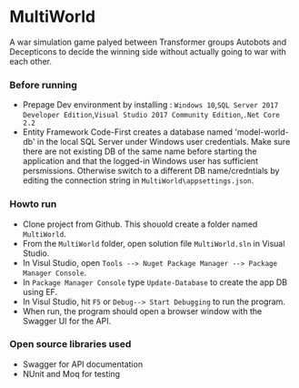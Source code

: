 # MultiWorld

A war simulation game palyed between Transformer groups Autobots and Decepticons to decide the winning side without actually going to war with each other.

### Before running
- Prepage Dev environment by installing : `Windows 10`,`SQL Server 2017 Developer Edition`,`Visual Studio 2017 Community Edition`,`.Net Core 2.2`
- Entity Framework Code-First creates a database named 'model-world-db' in the local SQL Server under Windows user credentials. Make sure there are not existing DB of the same name before starting the application and that the logged-in Windows user has sufficient persmissions. Otherwise switch to a different DB name/credntials by editing the connection string in `MultiWorld\appsettings.json`.

### Howto run
- Clone project from Github. This shouold create a folder named `MultiWorld`.
- From the `MultiWorld` folder, open solution file `MultiWorld.sln` in Visual Studio.
- In Visul Studio, open `Tools --> Nuget Package Manager --> Package Manager Console`.
- In `Package Manager Console` type `Update-Database` to create the app DB using EF.
- In Visul Studio, hit `F5` or `Debug--> Start Debugging` to run the program. 
- When run, the program should open a browser window with the Swagger UI for the API.

### Open source libraries used
- Swagger for API documentation
- NUnit and Moq for testing

